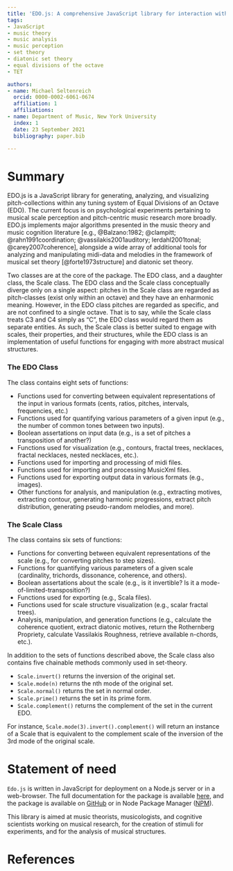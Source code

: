 ```yaml
---
title: 'EDO.js: A comprehensive JavaScript library for interaction with musical set theory in any tuning'
tags:
- JavaScript
- music theory
- music analysis
- music perception
- set theory
- diatonic set theory
- equal divisions of the octave
- TET

authors:
- name: Michael Seltenreich
  orcid: 0000-0002-6061-0674
  affiliation: 1
  affiliations:
- name: Department of Music, New York University
  index: 1
  date: 23 September 2021
  bibliography: paper.bib

---
```


# Summary

EDO.js is a JavaScript library for generating, analyzing, and visualizing pitch-collections within any tuning system of Equal 
Divisions of an Octave (EDO). The current focus is on psychological experiments pertaining to musical 
scale perception and pitch-centric music research more broadly. EDO.js implements major algorithms presented in the
music theory and music cognition literature [e.g., @Balzano:1982; @clampitt; @rahn1991coordination; @vassilakis2001auditory; lerdahl2001tonal; @carey2007coherence], alongside a wide array of additional tools for analyzing and manipulating midi-data and melodies in the framework of musical set theory 
[@forte1973structure] and diatonic set theory.

Two classes are at the core of the package. The EDO class, and a daughter class, the Scale class. The EDO class and the Scale class conceptually diverge only on a single aspect: pitches in the Scale class are regarded as pitch-classes (exist only within an octave) and they have an enharmonic meaning. However, in the EDO class pitches are regarded as specific, and are not confined to a single octave. That is to say, while the Scale class treats C3 and C4 simply as “C”, the EDO class would regard them as separate entities. As such, the Scale class is better suited to engage with scales, their properties, and their structures, while the EDO class is an implementation of useful functions for engaging with more abstract musical structures.

### The EDO Class

The class contains eight sets of functions:
 - Functions used for converting between equivalent representations of the input in various formats (cents, ratios, pitches, intervals, frequencies, etc.)
 - Functions used for quantifying various parameters of a given input (e.g., the number of common tones between two inputs).
 - Boolean assertations on input data (e.g., is a set of pitches a transposition of another?) 
 - Functions used for visualization (e.g., contours, fractal trees, necklaces, fractal necklaces, nested necklaces, etc.). 
 - Functions used for importing and processing of midi files.
 - Functions used for importing and processing MusicXml files.
 - Functions used for exporting output data in various formats (e.g., images).
 - Other functions for analysis, and manipulation (e.g., extracting motives, extracting contour, generating harmonic progressions, extract pitch distribution, generating pseudo-random melodies, and more). 

### The Scale Class

The class contains six sets of functions:
 - Functions for converting between equivalent representations of the scale (e.g., for converting pitches to step sizes). 
 - Functions for quantifying various parameters of a given scale (cardinality, trichords, dissonance, coherence, and others).
 - Boolean assertations about the scale (e.g., is it invertible? Is it a mode-of-limited-transposition?)
 - Functions used for exporting (e.g., Scala files). 
 - Functions used for scale structure visualization (e.g., scalar fractal trees). 
 - Analysis, manipulation, and generation functions (e.g., calculate the coherence quotient, extract diatonic motives, return the Rothernberg Propriety, calculate Vassilakis Roughness, retrieve available n-chords, etc.). 

In addition to the sets of functions described above, the Scale class also contains five chainable methods commonly used in set-theory. 
 - `Scale.invert()` returns the inversion of the original set.
 - `Scale.mode(n)` returns the nth mode of the original set.
 - `Scale.normal()` returns the set in normal order.
 - `Scale.prime()` returns the set in its prime form.
 - `Scale.complement()` returns the complement of the set in the current EDO.

For instance, `Scale.mode(3).invert().complement()` will return an instance of a Scale that is equivalent to the complement scale of the inversion of the 3rd mode of the original scale. 

# Statement of need

`Edo.js` is written in JavaScript for deployment on a Node.js server or in a web-browser. The full documentation for the package is available [here](https://michaelsel.github.io/edoJS), and the package is available on [GitHub](https://github.com/MichaelSel/edoJS) or in Node Package Manager ([NPM](https://www.npmjs.com/package/edo.js)).

This library is aimed at music theorists, musicologists, and cognitive scientists working on musical research, for the creation of stimuli for experiments, and for the analysis of musical structures.

# References
